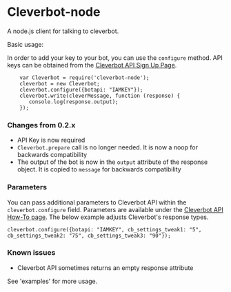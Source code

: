# Cleverbot-node

A node.js client for talking to cleverbot.

Basic usage:

In order to add your key to your bot, you can use the `configure` method. API keys can be obtained from the [Cleverbot API Sign Up Page](http://cleverbot.com/api).

```
    var Cleverbot = require('cleverbot-node');
    cleverbot = new Cleverbot;
    cleverbot.configure({botapi: "IAMKEY"});
    cleverbot.write(cleverMessage, function (response) {
       console.log(response.output);
    });
```

### Changes from 0.2.x

* API Key is now required
* `Cleverbot.prepare` call is no longer needed. It is now a noop for backwards compatibility
* The output of the bot is now in the `output` attribute of the response object. It is copied to `message` for backwards compatibility

### Parameters

You can pass additional parameters to Cleverbot API within the `cleverbot.configure` field. Parameters are available under the [Cleverbot API How-To page](https://www.cleverbot.com/api/howto/).
The below example adjusts Cleverbot's response types.

```
cleverbot.configure({botapi: "IAMKEY", cb_settings_tweak1: "5", cb_settings_tweak2: "75", cb_settings_tweak3: "90"});
```

### Known issues

* Cleverbot API sometimes returns an empty response attribute

See 'examples' for more usage.
